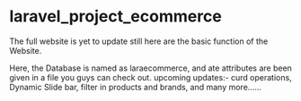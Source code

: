 # laravel_project_ecommerce

The full website is yet to update still here are the basic function of the Website.

Here, the Database is named as laraecommerce, and ate attributes are been given in a file you guys can check out.
upcoming updates:- curd operations, Dynamic Slide bar, filter in products and brands, and many more......
